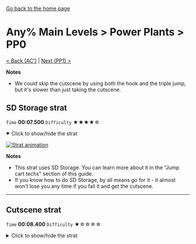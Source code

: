 [Go back to the home page](https://github.com/Doublevil/scbspeedrun)

# Any% Main Levels > Power Plants > PP0

[< Back (AC')](https://github.com/Doublevil/scbspeedrun/blob/main/levels/any_ml/A/AC'.md) | [Next (PP1) >](https://github.com/Doublevil/scbspeedrun/blob/main/levels/any_ml/pp/PP1.md)

**Notes**
- We could skip the cutscene by using both the hook and the triple jump, but it's slower than just taking the cutscene.

## SD Storage strat

`Time` **00:07.500** `Difficulty` ★★★★☆
<details open>
  <summary>Click to show/hide the strat</summary>

  [![Strat animation](https://github.com/Doublevil/scbspeedrun/blob/main/media/levels/pp/PP0_SDStrat.webp)](https://github.com/Doublevil/scbspeedrun/blob/main/media/levels/pp/PP0_SDStrat.mp4?raw=true)

  **Notes**
  - This strat uses SD Storage. You can learn more about it in the "Jump cart techs" section of this guide.
  - If you know how to do SD Storage, by all means go for it - it almost won't lose you any time if you fail it and get the cutscene.
</details>

---
## Cutscene strat

`Time` **00:08.400** `Difficulty` ★☆☆☆☆
<details>
  <summary>Click to show/hide the strat</summary>

  [![Strat animation](https://github.com/Doublevil/scbspeedrun/blob/main/media/levels/pp/PP0_Strat.webp)](https://github.com/Doublevil/scbspeedrun/blob/main/media/levels/pp/PP0_Strat.mp4?raw=true)
</details>
